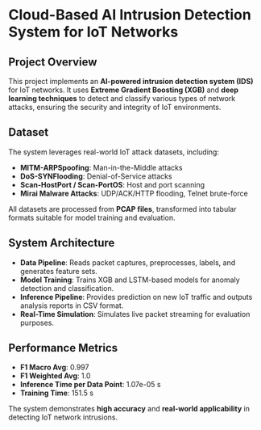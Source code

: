 # Cloud-Based AI Intrusion Detection System for IoT Networks

## Project Overview
This project implements an **AI-powered intrusion detection system (IDS)** for IoT networks. It uses **Extreme Gradient Boosting (XGB)** and **deep learning techniques** to detect and classify various types of network attacks, ensuring the security and integrity of IoT environments.

## Dataset
The system leverages real-world IoT attack datasets, including:

- **MITM-ARPSpoofing**: Man-in-the-Middle attacks  
- **DoS-SYNFlooding**: Denial-of-Service attacks  
- **Scan-HostPort / Scan-PortOS**: Host and port scanning  
- **Mirai Malware Attacks**: UDP/ACK/HTTP flooding, Telnet brute-force  

All datasets are processed from **PCAP files**, transformed into tabular formats suitable for model training and evaluation.

## System Architecture
- **Data Pipeline**: Reads packet captures, preprocesses, labels, and generates feature sets.  
- **Model Training**: Trains XGB and LSTM-based models for anomaly detection and classification.  
- **Inference Pipeline**: Provides prediction on new IoT traffic and outputs analysis reports in CSV format.  
- **Real-Time Simulation**: Simulates live packet streaming for evaluation purposes.  

## Performance Metrics
- **F1 Macro Avg**: 0.997  
- **F1 Weighted Avg**: 1.0  
- **Inference Time per Data Point**: 1.07e-05 s  
- **Training Time**: 151.5 s  

The system demonstrates **high accuracy** and **real-world applicability** in detecting IoT network intrusions.
